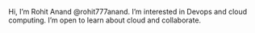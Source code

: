  Hi, I’m Rohit Anand @rohit777anand.
  I’m interested in Devops and cloud computing.
   I’m open to learn about cloud and collaborate.
     



